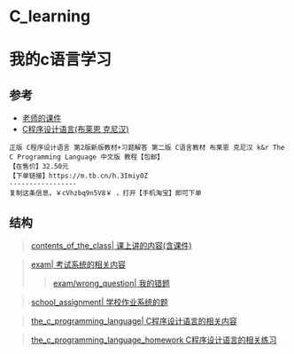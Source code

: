 # C_learning
# 我的c语言学习
## 参考
- [老师的课件](https://raw.githubusercontent.com/chenboshuo/c_learning/master/contents_of_the_class/courseware.ppt)
- [C程序设计语言(布莱恩 克尼汉)](https://m.tb.cn/h.3Imiy0Z)

```
正版 C程序设计语言 第2版新版教材+习题解答 第二版 C语言教材 布莱恩 克尼汉 k&r The C Programming Language 中文版 教程【包邮】
【在售价】32.50元
【下单链接】https://m.tb.cn/h.3Imiy0Z
-----------------
复制这条信息，￥cVhzbq9n5V8￥ ，打开【手机淘宝】即可下单
```
## 结构
> [contents_of_the_class| 课上讲的内容(含课件)](https://github.com/chenboshuo/c_learning/tree/master/contents_of_the_class)

> [exam| 考试系统的相关内容](https://github.com/chenboshuo/c_learning/tree/master/exam)
>> [exam/wrong_question| 我的错题](https://github.com/chenboshuo/c_learning/tree/master/exam/wrong_question)

> [school_assignment| 学校作业系统的题](https://github.com/chenboshuo/c_learning/tree/master/school_assignment)

> [the_c_programming_language| C程序设计语言的相关内容](https://github.com/chenboshuo/c_learning/tree/master/the_c_programming_language)

> [the_c_programming_language_homework C程序设计语言的相关练习](https://github.com/chenboshuo/c_learning/tree/master/the_c_programming_language_homework)
